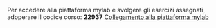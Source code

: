 Per accedere alla piattaforma mylab e svolgere gli esercizi assegnati, adoperare il codice corso: **22937**
[Collegamento alla piattaforma mylab](ht.pearson.it)